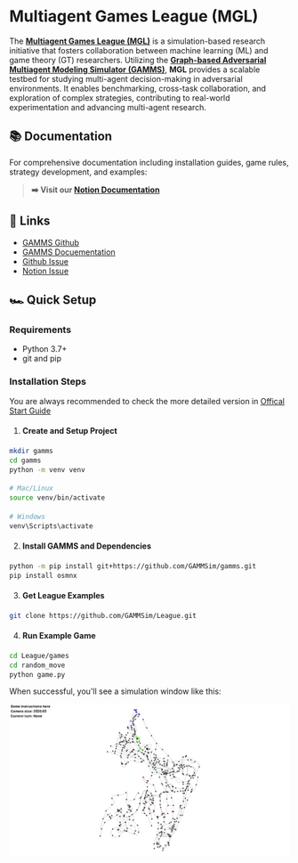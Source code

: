 # **Multiagent Games League (MGL)**

The [**Multiagent Games League (MGL)**](https://mdgleague.notion.site/Multiagent-Games-League-18b0355f26b98078a9ebf56dfccc07c7) is a simulation-based research initiative that fosters collaboration between machine learning (ML) and game theory (GT) researchers. Utilizing the [**Graph-based Adversarial Multiagent Modeling Simulator (GAMMS)**](https://github.com/GAMMSim/gamms), **MGL** provides a scalable testbed for studying multi-agent decision-making in adversarial environments. It enables benchmarking, cross-task collaboration, and exploration of complex strategies, contributing to real-world experimentation and advancing multi-agent research.

## 📚 Documentation

For comprehensive documentation including installation guides, game rules, strategy development, and examples:

> **➡️ Visit our [Notion Documentation](https://mdgleague.notion.site/Multiagent-Games-League-18b0355f26b98078a9ebf56dfccc07c7)**

## 🔗 Links
- [GAMMS Github](https://github.com/GAMMSim/gamms)
- [GAMMS Docuementation](https://gammsim.github.io/gamms/)
- [Github Issue](https://github.com/GAMMSim/League/issues)
- [Notion Issue](https://mdgleague.notion.site/Issues-18b0355f26b980f98c45f4bdd399a054)

## 🏎️ Quick Setup
### Requirements
- Python 3.7+
- git and pip

### Installation Steps

You are always recommended to check the more detailed version in [Offical Start Guide](https://mdgleague.notion.site/Quick-Start-Guide-18b0355f26b980c7b6a2fce3c89f66d0?pvs=74)

1. #### **Create and Setup Project**
```bash
mkdir gamms
cd gamms
python -m venv venv

# Mac/Linux
source venv/bin/activate

# Windows
venv\Scripts\activate
```

2. #### **Install GAMMS and Dependencies**
```bash
python -m pip install git+https://github.com/GAMMSim/gamms.git
pip install osmnx
```

3. #### **Get League Examples**
```bash
git clone https://github.com/GAMMSim/League.git
```

4. #### **Run Example Game**
```bash
cd League/games
cd random_move
python game.py
```

When successful, you'll see a simulation window like this:

![Example](./games/lib/Example.png)
